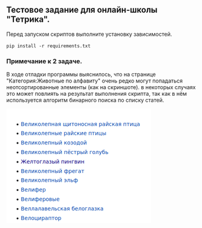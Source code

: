 ## Тестовое задание для онлайн-школы "Тетрика".

Перед запуском скриптов выполните установку зависимостей.
```
pip install -r requirements.txt
```

### Примечание к 2 задаче.
В ходе отладки программы выяснилось, что на странице "Категория:Животные по алфавиту"
очень редко могут попадаться неотсортированные элементы (как на скриншоте). в некоторых случаях это может повлиять на результат выполнения
скрипта, так как в нём используется алгоритм бинарного поиска по списку статей.

![Картинка](Pinguin.jpg)